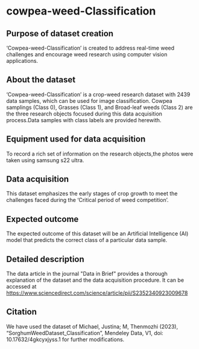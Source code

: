 # cowpea-weed-Classification

## Purpose of dataset creation
‘Cowpea-weed-Classification’ is created to address real-time weed challenges and encourage weed research using computer vision applications.

## About the dataset
‘Cowpea-weed-Classification’ is a crop-weed research dataset with 2439 data samples, which can be used for image classification. Cowpea samplings (Class 0), Grasses (Class 1), and Broad-leaf weeds (Class 2) are the three research objects focused during this data acquisition process.Data samples with class labels are provided herewith.

## Equipment used for data acquisition
To record a rich set of information on the research objects,the photos were taken using samsung s22 ultra.

## Data acquisition
This dataset emphasizes the early stages of crop growth to meet the challenges faced during the ‘Critical period of weed competition’.

## Expected outcome
The expected outcome of this dataset will be an Artificial Intelligence (AI) model that predicts the correct class of a particular data sample.

## Detailed description
The data article in the journal "Data in Brief" provides a thorough explanation of the dataset and the data acquisition procedure. It can be accessed at https://www.sciencedirect.com/science/article/pii/S2352340923009678

## Citation 
We have used the dataset of Michael, Justina; M, Thenmozhi (2023), “SorghumWeedDataset_Classification”, Mendeley Data, V1, doi: 10.17632/4gkcyxjyss.1 for further modifications.
